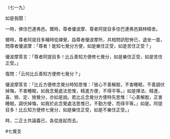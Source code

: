 （七一九）

如是我聞：

一時，佛住巴連弗邑。爾時，尊者優波摩、尊者阿提目多住巴連弗邑鷄林精舍。

爾時，尊者阿提目多晡時從禪覺，詣尊者優波摩所，共相問訊慰勞已，退坐一面，問尊者優波摩：「尊者！能知七覺分方便，如是樂住正受，如是苦住正受？」

優波摩答言：「尊者阿提目多！比丘善知方便修七覺分，如是樂住正受，如是苦住正受。」

復問：「云何比丘善知方便修七覺分？」

優波摩答言：「比丘方便修念覺分時知思惟：『彼心不善解脫，不害睡眠，不善調伏掉悔，不害睡眠，如我念覺處法思惟，精進方便，不得平等。』如是擇法、精進、喜、猗、定、捨覺分，亦如是說。若比丘念覺分方便時先思惟：『心善解脫，正害睡眠，調伏掉悔，如我於此念覺處法思惟已，不勤方便，而得平等。』如是。阿提目多！比丘知方便修七覺分，如是樂住正受，如是不樂住正受。」

時，二正士共論義已，各從座起而去。





#七覺支
